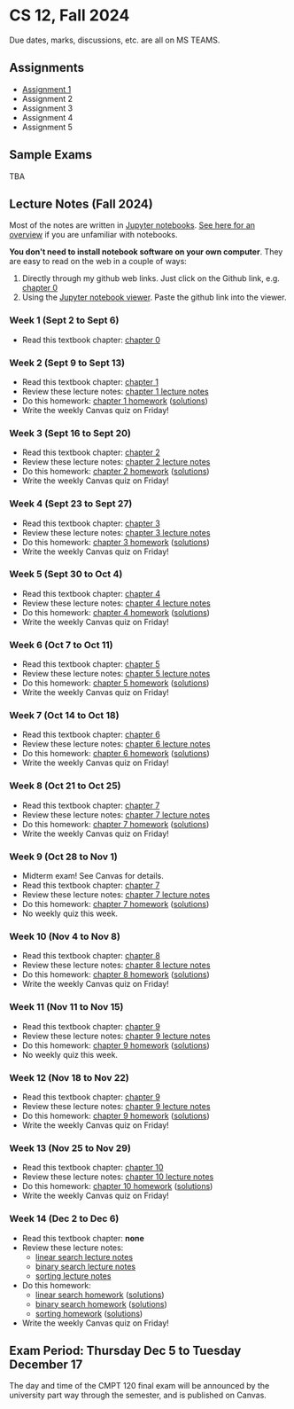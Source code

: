 # CS 12, Fall 2024

Due dates, marks, discussions, etc. are all on MS TEAMS.

## Assignments

- [Assignment 1](https://github.com/Choi-Master/CS12/blob/gh-pages/assignments/a1/a1.ipynb)
- Assignment 2
- Assignment 3
- Assignment 4
- Assignment 5

## Sample Exams

TBA

## Lecture Notes (Fall 2024)

Most of the notes are written in [Jupyter notebooks](https://jupyter.org/). [See
here for an
overview](https://colab.research.google.com/github/AllenDowney/ThinkPython/blob/v3/chapters/jupyter_intro.ipynb)
if you are unfamiliar with notebooks.

**You don't need to install notebook software on your own computer**. They are
easy to read on the web in a couple of ways:

1. Directly through my github web links. Just click on the Github link, e.g.
   [chapter 0](https://github.com/Choi-Master/CS12/blob/gh-pages/textbook/chap00.ipynb)
2. Using the [Jupyter notebook viewer](https://nbviewer.jupyter.org/). Paste the
   github link into the viewer.

### Week 1 (Sept 2 to Sept 6)

- Read this textbook chapter: [chapter 0](https://github.com/Choi-Master/CS12/blob/gh-pages/textbook/chap00.ipynb)

### Week 2 (Sept 9 to Sept 13)

- Read this textbook chapter: [chapter 1](https://github.com/Choi-Master/CS12/blob/gh-pages/textbook/chap01.ipynb)
- Review these lecture notes: [chapter 1 lecture notes](https://github.com/Choi-Master/CS12/blob/gh-pages/lecture_notes/chapter1/chapter1_lecture.ipynb)
- Do this homework: [chapter 1 homework](https://github.com/Choi-Master/CS12/blob/gh-pages/lecture_notes/chapter1/homework1.ipynb) ([solutions](https://github.com/CChoi-Master/CS12/blob/gh-pages/lecture_notes/chapter1/homework1_sol.ipynb))
- Write the weekly Canvas quiz on Friday!

### Week 3 (Sept 16 to Sept 20)

- Read this textbook chapter: [chapter 2](https://github.com/Choi-Master/CS12/blob/gh-pages/textbook/chap02.ipynb)
- Review these lecture notes: [chapter 2 lecture notes](https://github.com/Choi-Master/CS12/blob/gh-pages/lecture_notes/chapter2/chapter2_lecture.ipynb)
- Do this homework: [chapter 2 homework](https://github.com/Choi-Master/CS12/blob/gh-pages/lecture_notes/chapter2/homework2.ipynb) ([solutions](https://github.com/Choi-Master/CS12/blob/gh-pages/lecture_notes/chapter2/homework2_sol.ipynb))
- Write the weekly Canvas quiz on Friday!

### Week 4 (Sept 23 to Sept 27)

- Read this textbook chapter: [chapter 3](https://github.com/Choi-Master/CS12/blob/gh-pages/textbook/chap03.ipynb)
- Review these lecture notes: [chapter 3 lecture notes](https://github.com/Choi-Master/CS12/blob/gh-pages/lecture_notes/chapter3/chapter3_lecture.ipynb)
- Do this homework: [chapter 3 homework](https://github.com/Choi-Master/CS12/blob/gh-pages/lecture_notes/chapter3/homework3.ipynb) ([solutions](https://github.com/Choi-Master/CS12/blob/gh-pages/lecture_notes/chapter3/homework3_sol.ipynb))
- Write the weekly Canvas quiz on Friday!

### Week 5 (Sept 30 to Oct 4)

- Read this textbook chapter: [chapter 4](https://github.com/Choi-Master/CS12/blob/gh-pages/textbook/chap04.ipynb)
- Review these lecture notes: [chapter 4 lecture notes](https://github.com/Choi-Master/CS12/blob/gh-pages/lecture_notes/chapter4/chapter4_lecture.ipynb)
- Do this homework: [chapter 4 homework](https://github.com/Choi-Master/CS12/blob/gh-pages/lecture_notes/chapter4/homework4.ipynb) ([solutions](https://github.com/Choi-Master/CS12/blob/gh-pages/lecture_notes/chapter4/homework4_sol.ipynb))
- Write the weekly Canvas quiz on Friday!

### Week 6 (Oct 7 to Oct 11)

- Read this textbook chapter: [chapter 5](https://github.com/Choi-Master/CS12/blob/gh-pages/textbook/chap05.ipynb)
- Review these lecture notes: [chapter 5 lecture notes](https://github.com/Choi-Master/CS12/blob/gh-pages/lecture_notes/chapter5/chapter5_lecture.ipynb)
- Do this homework: [chapter 5 homework](https://github.com/Choi-Master/CS12/blob/gh-pagesn/lecture_notes/chapter5/homework5.ipynb) ([solutions](https://github.com/Choi-Master/CS12/blob/gh-pages/lecture_notes/chapter5/homework5_sol.ipynb))
- Write the weekly Canvas quiz on Friday!

### Week 7 (Oct 14 to Oct 18)

- Read this textbook chapter: [chapter 6](https://github.com/Choi-Master/CS12/blob/gh-pages/textbook/chap06.ipynb)
- Review these lecture notes: [chapter 6 lecture notes](https://github.com/Choi-Master/CS12/blob/gh-pages/lecture_notes/chapter6/chapter6_lecture.ipynb)
- Do this homework: [chapter 6 homework](https://github.com/Choi-Master/CS12/blob/gh-pages/lecture_notes/chapter6/homework6.ipynb) ([solutions](https://github.com/Choi-Master/CS12/blob/gh-pages/lecture_notes/chapter6/homework6_sol.ipynb))
- Write the weekly Canvas quiz on Friday!

### Week 8 (Oct 21 to Oct 25)

- Read this textbook chapter: [chapter 7](https://github.com/Choi-Master/CS12/blob/gh-pages/textbook/chap07.ipynb)
- Review these lecture notes: [chapter 7 lecture notes](https://github.com/Choi-Master/CS12/blob/gh-pages/lecture_notes/chapter7/chapter7_lecture.ipynb)
- Do this homework: [chapter 7 homework](https://github.com/Choi-Master/CS12/blob/gh-pages/lecture_notes/chapter7/homework7.ipynb) ([solutions](https://github.com/Choi-Master/CS12/blob/gh-pages/lecture_notes/chapter7/homework7_sol.ipynb))
- Write the weekly Canvas quiz on Friday!

### Week 9 (Oct 28 to Nov 1)

- Midterm exam! See Canvas for details.
- Read this textbook chapter: [chapter 7](https://github.com/tjd1234/Choi-Master/CS12/blob/gh-pages/textbook/chap07.ipynb)
- Review these lecture notes: [chapter 7 lecture notes](https://github.com/Choi-Master/CS12/blob/gh-pages/lecture_notes/chapter7/chapter7_lecture.ipynb)
- Do this homework: [chapter 7 homework](https://github.com/Choi-Master/CS12/blob/gh-pages/lecture_notes/chapter7/homework7.ipynb) ([solutions](https://github.com/tjd1234/cmpt120fall2024/blob/main/lecture_notes/chapter7/homework7_sol.ipynb))
- No weekly quiz this week.

### Week 10 (Nov 4 to Nov 8)

- Read this textbook chapter: [chapter 8](https://github.com/tjd1234/cmpt120fall2024/blob/main/textbook/chap08.ipynb)
- Review these lecture notes: [chapter 8 lecture notes](https://github.com/tjd1234/cmpt120fall2024/blob/main/lecture_notes/chapter8/chapter8_lecture.ipynb)
- Do this homework: [chapter 8 homework](https://github.com/tjd1234/cmpt120fall2024/blob/main/lecture_notes/chapter8/homework8.ipynb) ([solutions](https://github.com/tjd1234/cmpt120fall2024/blob/main/lecture_notes/chapter8/homework8_sol.ipynb))
- Write the weekly Canvas quiz on Friday!

### Week 11 (Nov 11 to Nov 15)

- Read this textbook chapter: [chapter 9](https://github.com/tjd1234/cmpt120fall2024/blob/main/textbook/chap09.ipynb)
- Review these lecture notes: [chapter 9 lecture notes](https://github.com/tjd1234/cmpt120fall2024/blob/main/lecture_notes/chapter9/chapter9_lecture.ipynb)
- Do this homework: [chapter 9 homework](https://github.com/tjd1234/cmpt120fall2024/blob/main/lecture_notes/chapter9/homework9.ipynb) ([solutions](https://github.com/tjd1234/cmpt120fall2024/blob/main/lecture_notes/chapter9/homework9_sol.ipynb))
- No weekly quiz this week.

### Week 12 (Nov 18 to Nov 22)

- Read this textbook chapter: [chapter 9](https://github.com/tjd1234/cmpt120fall2024/blob/main/textbook/chap09.ipynb)
- Review these lecture notes: [chapter 9 lecture notes](https://github.com/tjd1234/cmpt120fall2024/blob/main/lecture_notes/chapter9/chapter9_lecture.ipynb)
- Do this homework: [chapter 9 homework](https://github.com/tjd1234/cmpt120fall2024/blob/main/lecture_notes/chapter9/homework9.ipynb) ([solutions](https://github.com/tjd1234/cmpt120fall2024/blob/main/lecture_notes/chapter9/homework9_sol.ipynb))
- Write the weekly Canvas quiz on Friday!

### Week 13 (Nov 25 to Nov 29)

- Read this textbook chapter: [chapter 10](https://github.com/tjd1234/cmpt120fall2024/blob/main/textbook/chap10.ipynb)
- Review these lecture notes: [chapter 10 lecture notes](https://github.com/tjd1234/cmpt120fall2024/blob/main/lecture_notes/chapter10/chapter10_lecture.ipynb)
- Do this homework: [chapter 10 homework](https://github.com/tjd1234/cmpt120fall2024/blob/main/lecture_notes/chapter10/homework10.ipynb) ([solutions](https://github.com/tjd1234/cmpt120fall2024/blob/main/lecture_notes/chapter10/homework10_sol.ipynb))
- Write the weekly Canvas quiz on Friday!

### Week 14 (Dec 2 to Dec 6)

- Read this textbook chapter: **none**
- Review these lecture notes: 
  - [linear search lecture notes](https://github.com/tjd1234/cmpt120fall2024/blob/main/lecture_notes/chapter_algorithms/alg1_linear_search/alg1_linear_search.ipynb)
  - [binary search lecture notes](https://github.com/tjd1234/cmpt120fall2024/blob/main/lecture_notes/chapter_algorithms/alg2_binary_search/alg2_binary_search.ipynb)
  - [sorting lecture notes](https://github.com/tjd1234/cmpt120fall2024/blob/main/lecture_notes/chapter_algorithms/alg3_sorting/alg3_sorting.ipynb)
- Do this homework:
   - [linear search homework](https://github.com/tjd1234/cmpt120fall2024/blob/main/lecture_notes/chapter_algorithms/alg1_linear_search/alg1_linear_search_homework.ipynb) ([solutions](https://github.com/tjd1234/cmpt120fall2024/blob/main/lecture_notes/chapter_algorithms/alg1_linear_search/alg1_linear_search_homework_sol.ipynb))
   - [binary search homework](https://github.com/tjd1234/cmpt120fall2024/blob/main/lecture_notes/chapter_algorithms/alg2_binary_search/alg2_binary_search_homework.ipynb) ([solutions](https://github.com/tjd1234/cmpt120fall2024/blob/main/lecture_notes/chapter_algorithms/alg2_binary_search/alg2_binary_search_homework_sol.ipynb))
   - [sorting homework](https://github.com/tjd1234/cmpt120fall2024/blob/main/lecture_notes/chapter_algorithms/alg3_sorting/alg3_linear_search_homework.ipynb) ([solutions](https://github.com/tjd1234/cmpt120fall2024/blob/main/lecture_notes/chapter_algorithms/alg3_sorting/alg3_linear_search_homework_sol.ipynb))
- Write the weekly Canvas quiz on Friday!

## Exam Period: Thursday Dec 5 to Tuesday December 17

The day and time of the CMPT 120 final exam will be announced by the university
part way through the semester, and is published on Canvas.
